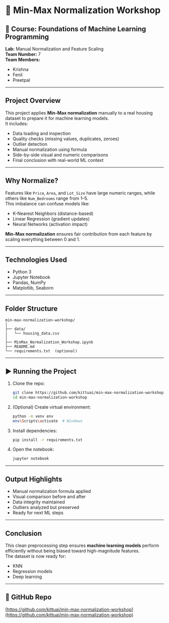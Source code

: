 
# 🏡 Min-Max Normalization Workshop

## 📘 Course: Foundations of Machine Learning Programming
**Lab:** Manual Normalization and Feature Scaling  
**Team Number:** 7  
**Team Members:**  
- Krishna  
- Fenil  
- Preetpal  

---

##  Project Overview

This project applies **Min-Max normalization** manually to a real housing dataset to prepare it for machine learning models.  
It includes:

- Data loading and inspection  
- Quality checks (missing values, duplicates, zeroes)  
- Outlier detection  
- Manual normalization using formula  
- Side-by-side visual and numeric comparisons  
- Final conclusion with real-world ML context  

---

##  Why Normalize?

Features like `Price`, `Area`, and `Lot_Size` have large numeric ranges, while others like `Num_Bedrooms` range from 1–5.  
This imbalance can confuse models like:

- K-Nearest Neighbors (distance-based)
- Linear Regression (gradient updates)
- Neural Networks (activation impact)

 **Min-Max normalization** ensures fair contribution from each feature by scaling everything between 0 and 1.

---

##  Technologies Used

- Python 3  
- Jupyter Notebook  
- Pandas, NumPy  
- Matplotlib, Seaborn  

---

##  Folder Structure

```
min-max-normalization-workshop/
│
├── data/
│   └── housing_data.csv
│
├── MinMax_Normalization_Workshop.ipynb
├── README.md
└── requirements.txt  (optional)
```

---

## ▶ Running the Project

1. Clone the repo:
   ```bash
   git clone https://github.com/kittuai/min-max-normalization-workshop.git
   cd min-max-normalization-workshop
   ```

2. (Optional) Create virtual environment:
   ```bash
   python -m venv env
   env\Scripts\activate  # Windows
   ```

3. Install dependencies:
   ```bash
   pip install -r requirements.txt
   ```

4. Open the notebook:
   ```bash
   jupyter notebook
   ```

---

##  Output Highlights

- Manual normalization formula applied
- Visual comparison before and after
- Data integrity maintained
- Outliers analyzed but preserved
- Ready for next ML steps

---

##  Conclusion

This clean preprocessing step ensures **machine learning models** perform efficiently without being biased toward high-magnitude features.  
The dataset is now ready for:

- KNN
- Regression models
- Deep learning

---

## 🔗 GitHub Repo

[https://github.com/kittuai/min-max-normalization-workshop](https://github.com/kittuai/min-max-normalization-workshop)
